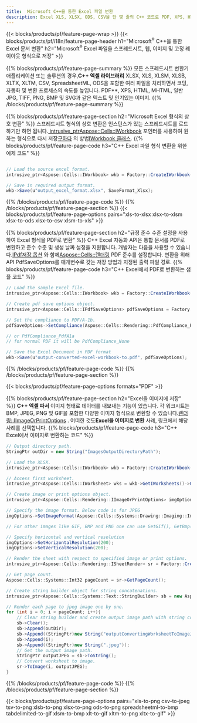 ```yaml
---
title:  Microsoft C++을 통한 Excel 파일 변환
description: Excel XLS, XLSX, ODS, CSV을 단 몇 줄의 C++ 코드로 PDF, XPS, HTML, JPEG 및 기타 형식으로 변환합니다.
---
```

{{< blocks/products/pf/feature-page-wrap >}}
{{< blocks/products/pf/i18n/feature-page-header h1="Microsoft<sup>&reg;</sup> C++을 통한 Excel 문서 변환" h2="Microsoft<sup>&reg;</sup> Excel 파일을 스프레드시트, 웹, 이미지 및 고정 레이아웃 형식으로 저장" >}}

{{% blocks/products/pf/feature-page-summary %}}
 모든 스프레드시트 변환기 애플리케이션 또는 솔루션의 경우,**C++ 엑셀 라이브러리** XLSX, XLS, XLSM, XLSB, XLTX, XLTM, CSV, SpreadsheetML, ODS을 포함한 여러 파일을 처리하면서 코딩, 자동화 및 변환 프로세스의 속도를 높입니다. PDF**, XPS, HTML, MHTML, 일반 JPG, TIFF, PNG, BMP 및 SVG과 같은 텍스트 및 인기있는 이미지.
{{% /blocks/products/pf/feature-page-summary %}}

{{% blocks/products/pf/feature-page-section h2="Microsoft Excel 형식의 상호 변환" %}}
 스프레드시트 형식의 상호 변환은 인스턴스가 있는 스프레드시트를 로드하기만 하면 됩니다.[ intrusive_ptr<Aspose::Cells::IWorkbook>](https://reference.aspose.com/cells/cpp/class/aspose.cells.i_workbook) 포인터를 사용하여 원하는 형식으로 다시 저장[구하다](https://reference.aspose.com/cells/cpp/class/aspose.cells.i_workbook#a9460f52a2dec8f4bf623a4905167d997) 의 방법[IWorkbook 클래스](https://reference.aspose.com/cells/cpp/class/aspose.cells.i_workbook).
{{% blocks/products/pf/feature-page-code h3="C++ Excel 파일 형식 변환을 위한 예제 코드" %}}

```cs

// Load the source excel format.
intrusive_ptr<Aspose::Cells::IWorkbook> wkb = Factory::CreateIWorkbook(u"src_excel_file.xls");

// Save in required output format.
wkb->Save(u"output_excel_format.xlsx", SaveFormat_Xlsx);

```
{{% /blocks/products/pf/feature-page-code %}}
{{% /blocks/products/pf/feature-page-section %}}
{{< blocks/products/pf/feature-page-options pairs="xls-to-xlsx xlsx-to-xlsm xlsx-to-ods xlsx-to-csv xlsm-to-xls" >}}


{{% blocks/products/pf/feature-page-section h2="규정 준수 수준 설정을 사용하여 Excel 형식을 PDF로 변환" %}}
 C++ Excel 자동화 API은 통합 문서를 PDF로 변환하고 준수 수준 및 생성 날짜 설정을 지원합니다. 개발자는 다음을 사용할 수 있습니다.[IPdf저장 옵션](https://reference.aspose.com/cells/cpp/class/aspose.cells.i_pdf_save_options) 와 함께[Aspose::Cells::렌더링](https://reference.aspose.com/cells/cpp/namespace/aspose.cells.rendering) PDF 준수를 설정합니다. 변환을 위해 API PdfSaveOptions를 매개변수로 갖는 저장 방법과 지정된 출력 파일 경로.
{{% blocks/products/pf/feature-page-code h3="C++ Excel에서 PDF로 변환하는 샘플 코드" %}}

```cs
// Load the sample Excel file.
intrusive_ptr<Aspose::Cells::IWorkbook> wkb = Factory::CreateIWorkbook(u"sample-convert-excel-to.pdf");

// Create pdf save options object.
intrusive_ptr<Aspose::Cells::IPdfSaveOptions> pdfSaveOptions = Factory::CreateIPdfSaveOptions();

// Set the compliance to PDF/A-1b.
pdfSaveOptions->SetCompliance(Aspose::Cells::Rendering::PdfCompliance_PdfA1b);

// or PdfCompliance_PdfA1a 
// for normal PDF it will be PdfCompliance_None

// Save the Excel Document in PDF format
wkb->Save(u"output-converted-excel-workbook-to.pdf", pdfSaveOptions);


```
{{% /blocks/products/pf/feature-page-code %}}
{{% /blocks/products/pf/feature-page-section %}}

{{< blocks/products/pf/feature-page-options formats="PDF" >}}

{{% blocks/products/pf/feature-page-section h2="Excel을 이미지에 저장" %}}
**C++ 엑셀 파서** 이미지 형태로 데이터를 내보내는 기능이 있습니다. 각 워크시트는 BMP, JPEG, PNG 및 GIF을 포함한 다양한 이미지 형식으로 변환할 수 있습니다.[렌더링::IImageOrPrintOptions](https://reference.aspose.com/cells/cpp/class/aspose.cells.rendering.i_image_or_print_options) . 어떠한 것도**Excel을 이미지로 변환** 사례, 링크에서 해당 사례를 선택합니다.
{{% blocks/products/pf/feature-page-code h3="C++ Excel에서 이미지로 변환하는 코드" %}}

```cs
// Output directory path.
StringPtr outDir = new String("ImagesOutputDirectoryPath");

// Load the XLSX.
intrusive_ptr<Aspose::Cells::IWorkbook> wkb = Factory::CreateIWorkbook(u"source-excel-file.xlsx");

// Access first worksheet.
intrusive_ptr<Aspose::Cells::IWorksheet> wks = wkb->GetIWorksheets()->GetObjectByIndex(0);

// Create image or print options object.
intrusive_ptr<Aspose::Cells::Rendering::IImageOrPrintOptions> imgOptions = Factory::CreateIImageOrPrintOptions();

// Specify the image format. Below code is for JPEG
imgOptions->SetImageFormat(Aspose::Cells::Systems::Drawing::Imaging::ImageFormat::GetJpeg());

// For other images like GIF, BMP and PNG one can use GetGif(), GetBmp() and GetPng() respectively 

// Specify horizontal and vertical resolution
imgOptions->SetHorizontalResolution(200);
imgOptions->SetVerticalResolution(200);

// Render the sheet with respect to specified image or print options.
intrusive_ptr<Aspose::Cells::Rendering::ISheetRender> sr = Factory::CreateISheetRender(wks, imgOptions);

// Get page count.
Aspose::Cells::Systems::Int32 pageCount = sr->GetPageCount();

// Create string builder object for string concatenations.
intrusive_ptr<Aspose::Cells::Systems::Text::StringBuilder> sb = new Aspose::Cells::Systems::Text::StringBuilder();

// Render each page to jpeg image one by one.
for (int i = 0; i < pageCount; i++){
	// Clear string builder and create output image path with string concatenations.
	sb->Clear();
	sb->Append(outDir);
	sb->Append((StringPtr)new String("outputConvertingWorksheetToImageJPEG_"));
	sb->Append(i);
	sb->Append((StringPtr)new String(".jpeg"));
	// Get the output image path.
	StringPtr outputJPEG = sb->ToString();
	// Convert worksheet to image.
	sr->ToImage(i, outputJPEG);
}
```
{{% /blocks/products/pf/feature-page-code %}}
{{% /blocks/products/pf/feature-page-section %}}

{{< blocks/products/pf/feature-page-options pairs="xls-to-png csv-to-jpeg tsv-to-png xlsb-to-png xlsx-to-png ods-to-png spreadsheetml-to-bmp tabdelimited-to-gif xlsm-to-bmp xlt-to-gif xltm-to-png xltx-to-gif" >}}
